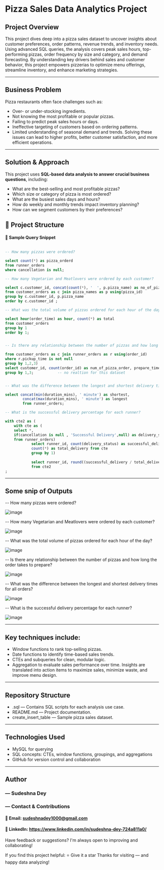 
#  Pizza Sales Data Analytics Project

## Project Overview

This project dives deep into a pizza sales dataset to uncover insights about customer preferences, order patterns, revenue trends, and inventory needs. Using advanced SQL queries, the analysis covers peak sales hours, top-performing pizzas, order frequency by size and category, and demand forecasting.
By understanding key drivers behind sales and customer behavior, this project empowers pizzerias to optimize menu offerings, streamline inventory, and enhance marketing strategies.

---
## Business Problem
Pizza restaurants often face challenges such as:

- Over- or under-stocking ingredients.
- Not knowing the most profitable or popular pizzas.
- Failing to predict peak sales hours or days.
- Ineffective targeting of customers based on ordering patterns.
- Limited understanding of seasonal demand and trends.
Solving these issues can lead to higher profits, better customer satisfaction, and more efficient operations.
---
## Solution & Approach
This project uses **SQL-based data analysis to answer crucial business questions**, including:

- What are the best-selling and most profitable pizzas?
- Which size or category of pizza is most ordered?
- What are the busiest sales days and hours?
- How do weekly and monthly trends impact inventory planning?
- How can we segment customers by their preferences?

## 📁 Project Structure

#### 🧠 Sample Query Snippet

```sql

-- How many pizzas were ordered?

select count(*) as pizza_orderd
from runner_orders 
where cancellation is null;

-- How many Vegetarian and Meatlovers were ordered by each customer?

select c.customer_id, concat(count(*), '  ', p.pizza_name) as no_of_pizza_ordered
from customer_orders as c join pizza_names as p using(pizza_id)
group by c.customer_id, p.pizza_name
order by c.customer_id ;

-- What was the total volume of pizzas ordered for each hour of the day?

select hour(order_time) as hour, count(*) as total
from customer_orders
group by 1
order by 1;


-- Is there any relationship between the number of pizzas and how long the order takes to prepare?

from customer_orders as c join runner_orders as r using(order_id)
where r.pickup_time is not null
group by 1,2,3)
select customer_id, count(order_id) as num_of_pizza_order, prepare_time from cte
group by 1,3;           -- no realtion for this dataset


-- What was the difference between the longest and shortest delivery times for all orders?

select concat(min(duration_mins), ' minute') as shortest,
		concat(max(duration_mins), ' minute') as longest
        from runner_orders;

-- What is the successful delivery percentage for each runner?

with cte2 as (
	with cte as (
    select *, 
	if(cancellation is null , 'Successful Delivery',null) as delivery_status
	from runner_orders)
			select runner_id, count(delivery_status) as successful_delivery, 
			count(*) as total_delivery from cte
			group by 1)
            
            select runner_id, round((successful_delivery / total_delivery)*100,2) as percent
            from cte2
;


```
---

## Some snip of Outputs

-- How many pizzas were ordered?

![image](https://github.com/user-attachments/assets/2be133d4-84c6-42bf-8ac7-3843e2aa6f38)

-- How many Vegetarian and Meatlovers were ordered by each customer?

![image](https://github.com/user-attachments/assets/5d57d112-0673-46bb-90de-2ca59ea1cde8)

 -- What was the total volume of pizzas ordered for each hour of the day?

![image](https://github.com/user-attachments/assets/ef1a1b3d-b808-42f4-8387-9524a36bd2c9)

-- Is there any relationship between the number of pizzas and how long the order takes to prepare?

![image](https://github.com/user-attachments/assets/e284d3e4-b495-49de-9ecb-98c112e04156)

 -- What was the difference between the longest and shortest delivery times for all orders?

![image](https://github.com/user-attachments/assets/ac360b69-8439-44ff-b1df-eb620e75b8da)

-- What is the successful delivery percentage for each runner?

![image](https://github.com/user-attachments/assets/a0f38fdf-26dd-4afa-89d0-9faa92703c57)



---
## Key techniques include:

- Window functions to rank top-selling pizzas.
- Date functions to identify time-based sales trends.
- CTEs and subqueries for clean, modular logic.
- Aggregation to evaluate sales performance over time.
Insights are translated into action items to maximize sales, minimize waste, and improve menu design.
---
## Repository Structure
- .sql — Contains SQL scripts for each analysis use case.
- README.md — Project documentation.
- create_insert_table — Sample pizza sales dataset.

---
## Technologies Used
- MySQL for querying
- SQL concepts: CTEs, window functions, groupings, and aggregations
- GitHub for version control and collaboration
---

## Author
### — Sudeshna Dey
###  — Contact & Contributions

#### 📧 Email: sudeshnadey1000@gmail.com
#### 🔗 LinkedIn: https://www.linkedin.com/in/sudeshna-dey-724a811a0/
 Have feedback or suggestions? I'm always open to improving and collaborating!
 
If you find this project helpful:
⭐ Give it a star
Thanks for visiting — and happy data analyzing!


